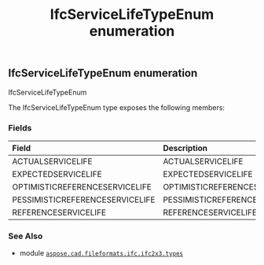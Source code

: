 ﻿---
title: IfcServiceLifeTypeEnum enumeration
second_title: Aspose.CAD for Python via .NET API References
description: 
type: docs
weight: 2910
url: /aspose.cad.fileformats.ifc.ifc2x3.types/ifcservicelifetypeenum/
is_root: false
---

## IfcServiceLifeTypeEnum enumeration

IfcServiceLifeTypeEnum



The IfcServiceLifeTypeEnum type exposes the following members:

### Fields
| Field | Description |
| :- | :- |
| ACTUALSERVICELIFE | ACTUALSERVICELIFE |
| EXPECTEDSERVICELIFE | EXPECTEDSERVICELIFE |
| OPTIMISTICREFERENCESERVICELIFE | OPTIMISTICREFERENCESERVICELIFE |
| PESSIMISTICREFERENCESERVICELIFE | PESSIMISTICREFERENCESERVICELIFE |
| REFERENCESERVICELIFE | REFERENCESERVICELIFE |



### See Also
* module [`aspose.cad.fileformats.ifc.ifc2x3.types`](..)
